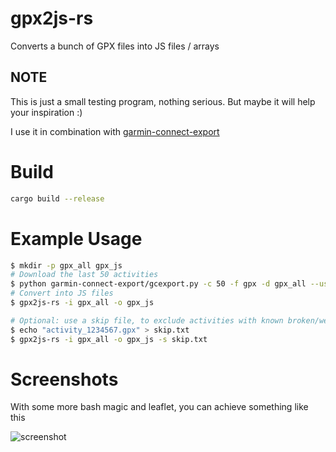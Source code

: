 # gpx2js-rs
Converts a bunch of GPX files into JS files / arrays

## NOTE
This is just a small testing program, nothing serious. But maybe it will help your inspiration :)

I use it in combination with [garmin-connect-export](https://github.com/pe-st/garmin-connect-export)

# Build

```sh
cargo build --release
```

# Example Usage

```sh
$ mkdir -p gpx_all gpx_js
# Download the last 50 activities
$ python garmin-connect-export/gcexport.py -c 50 -f gpx -d gpx_all --username <garmin_username> --password <garmin_password>
# Convert into JS files
$ gpx2js-rs -i gpx_all -o gpx_js

# Optional: use a skip file, to exclude activities with known broken/weird GPS coordinates
$ echo "activity_1234567.gpx" > skip.txt
$ gpx2js-rs -i gpx_all -o gpx_js -s skip.txt
```

# Screenshots

With some more bash magic and leaflet, you can achieve something like this

![screenshot](http://www.buschinski.de/img-misc/walkmap.png)
